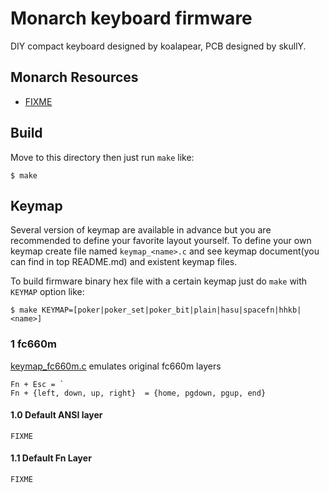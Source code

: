 Monarch keyboard firmware
=========================
DIY compact keyboard designed by koalapear, PCB designed by skullY.

## Monarch Resources
- [FIXME](http://link/some/stuff/already)


## Build
Move to this directory then just run `make` like:

    $ make


## Keymap
Several version of keymap are available in advance but you are recommended to define your favorite layout yourself. To define your own keymap create file named `keymap_<name>.c` and see keymap document(you can find in top README.md) and existent keymap files.

To build firmware binary hex file with a certain keymap just do `make` with `KEYMAP` option like:

    $ make KEYMAP=[poker|poker_set|poker_bit|plain|hasu|spacefn|hhkb|<name>]


### 1  fc660m
[keymap_fc660m.c](keymap_fc660m.c) emulates original fc660m layers

    Fn + Esc = `
    Fn + {left, down, up, right}  = {home, pgdown, pgup, end}

#### 1.0 Default ANSI layer
    FIXME

#### 1.1 Default Fn Layer
    FIXME
